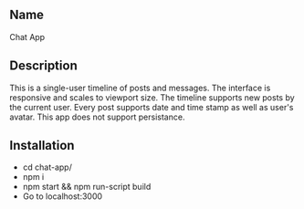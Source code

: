 ## Name
Chat App

## Description

This is a single-user timeline of posts and messages. The interface is responsive and scales to viewport size. The timeline supports new posts by the current user. Every post supports date and time stamp as well as user's avatar. This app does not support persistance.

## Installation

* cd chat-app/
* npm i 
* npm start && npm run-script build
* Go to localhost:3000
